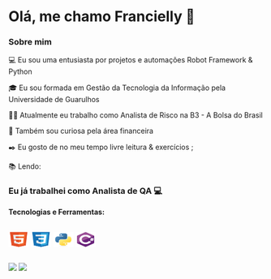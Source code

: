 # Olá, me chamo Francielly 👋

### Sobre mim

💻 Eu sou uma entusiasta por projetos e automações Robot Framework & Python

<!-- Isso é um comentário, não irá aparecer no seu perfil
(Abaixo você seleciona o curso que você está fazendo no momento) -->

🎓 Eu sou formada em Gestão da Tecnologia da Informação pela Universidade de Guarulhos 

👩‍💻 Atualmente eu trabalho como Analista de Risco na B3 - A Bolsa do Brasil

🔎 Também sou curiosa pela área financeira

✒️ Eu gosto de no meu tempo livre leitura & exercícios ;

📚 Lendo: 

### Eu já trabalhei como Analista de QA 💻

**Tecnologias e Ferramentas:**

<!-- (Aqui você pode adicionar tecnologias que aprendeu no curso, já listamos algumas delas, e outras que já domina)) -->
<div style="display: inline_block"><br>
  <img align="center" alt="Rafa-HTML" height="30" width="40" src="https://raw.githubusercontent.com/devicons/devicon/master/icons/html5/html5-original.svg">
  <img align="center" alt="Rafa-CSS" height="30" width="40" src="https://raw.githubusercontent.com/devicons/devicon/master/icons/css3/css3-original.svg">
  <img align="center" alt="Rafa-Python" height="30" width="40" src="https://raw.githubusercontent.com/devicons/devicon/master/icons/python/python-original.svg">
  <img align="center" alt="Rafa-Csharp" height="30" width="40" src="https://raw.githubusercontent.com/devicons/devicon/master/icons/csharp/csharp-original.svg">
</div>

<br>
<div> 
  
  <a href="https://instagram.com/rafaballerini" target="_blank"><img src="https://img.shields.io/badge/-Instagram-%23E4405F?style=for-the-badge&logo=instagram&logoColor=white" target="_blank"></a>
	<a href="https://www.linkedin.com/in/francielly-silva-b93407161/" target="_blank"><img src="https://img.shields.io/badge/LinkedIn-0077B5?style=for-the-badge&logo=linkedin&logoColor=white" target="_blank"></a>
 	
